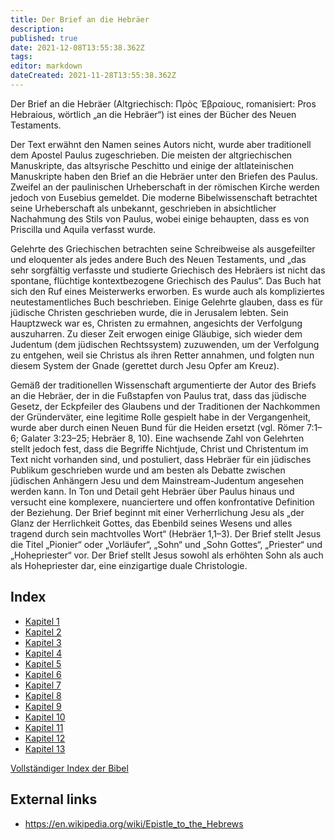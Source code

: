 ```yaml
---
title: Der Brief an die Hebräer
description: 
published: true
date: 2021-12-08T13:55:38.362Z
tags: 
editor: markdown
dateCreated: 2021-11-28T13:55:38.362Z
---
```


Der Brief an die Hebräer (Altgriechisch: Πρὸς Ἑβραίους, romanisiert: Pros Hebraious, wörtlich „an die Hebräer“) ist eines der Bücher des Neuen Testaments.

Der Text erwähnt den Namen seines Autors nicht, wurde aber traditionell dem Apostel Paulus zugeschrieben. Die meisten der altgriechischen Manuskripte, das altsyrische Peschitto und einige der altlateinischen Manuskripte haben den Brief an die Hebräer unter den Briefen des Paulus. Zweifel an der paulinischen Urheberschaft in der römischen Kirche werden jedoch von Eusebius gemeldet. Die moderne Bibelwissenschaft betrachtet seine Urheberschaft als unbekannt, geschrieben in absichtlicher Nachahmung des Stils von Paulus, wobei einige behaupten, dass es von Priscilla und Aquila verfasst wurde.

Gelehrte des Griechischen betrachten seine Schreibweise als ausgefeilter und eloquenter als jedes andere Buch des Neuen Testaments, und „das sehr sorgfältig verfasste und studierte Griechisch des Hebräers ist nicht das spontane, flüchtige kontextbezogene Griechisch des Paulus“. Das Buch hat sich den Ruf eines Meisterwerks erworben. Es wurde auch als kompliziertes neutestamentliches Buch beschrieben. Einige Gelehrte glauben, dass es für jüdische Christen geschrieben wurde, die in Jerusalem lebten. Sein Hauptzweck war es, Christen zu ermahnen, angesichts der Verfolgung auszuharren. Zu dieser Zeit erwogen einige Gläubige, sich wieder dem Judentum (dem jüdischen Rechtssystem) zuzuwenden, um der Verfolgung zu entgehen, weil sie Christus als ihren Retter annahmen, und folgten nun diesem System der Gnade (gerettet durch Jesu Opfer am Kreuz).

Gemäß der traditionellen Wissenschaft argumentierte der Autor des Briefs an die Hebräer, der in die Fußstapfen von Paulus trat, dass das jüdische Gesetz, der Eckpfeiler des Glaubens und der Traditionen der Nachkommen der Gründerväter, eine legitime Rolle gespielt habe in der Vergangenheit, wurde aber durch einen Neuen Bund für die Heiden ersetzt (vgl. Römer 7:1–6; Galater 3:23–25; Hebräer 8, 10). Eine wachsende Zahl von Gelehrten stellt jedoch fest, dass die Begriffe Nichtjude, Christ und Christentum im Text nicht vorhanden sind, und postuliert, dass Hebräer für ein jüdisches Publikum geschrieben wurde und am besten als Debatte zwischen jüdischen Anhängern Jesu und dem Mainstream-Judentum angesehen werden kann. In Ton und Detail geht Hebräer über Paulus hinaus und versucht eine komplexere, nuanciertere und offen konfrontative Definition der Beziehung. Der Brief beginnt mit einer Verherrlichung Jesu als „der Glanz der Herrlichkeit Gottes, das Ebenbild seines Wesens und alles tragend durch sein machtvolles Wort“ (Hebräer 1,1–3). Der Brief stellt Jesus die Titel „Pionier“ oder „Vorläufer“, „Sohn“ und „Sohn Gottes“, „Priester“ und „Hohepriester“ vor. Der Brief stellt Jesus sowohl als erhöhten Sohn als auch als Hohepriester dar, eine einzigartige duale Christologie.

## Index

- [Kapitel 1](/de/Bible/Hebrews/1)
- [Kapitel 2](/de/Bible/Hebrews/2)
- [Kapitel 3](/de/Bible/Hebrews/3)
- [Kapitel 4](/de/Bible/Hebrews/4)
- [Kapitel 5](/de/Bible/Hebrews/5)
- [Kapitel 6](/de/Bible/Hebrews/6)
- [Kapitel 7](/de/Bible/Hebrews/7)
- [Kapitel 8](/de/Bible/Hebrews/8)
- [Kapitel 9](/de/Bible/Hebrews/9)
- [Kapitel 10](/de/Bible/Hebrews/10)
- [Kapitel 11](/de/Bible/Hebrews/11)
- [Kapitel 12](/de/Bible/Hebrews/12)
- [Kapitel 13](/de/Bible/Hebrews/13)


[Vollständiger Index der Bibel](/de/index/bible)


## External links

- https://en.wikipedia.org/wiki/Epistle_to_the_Hebrews